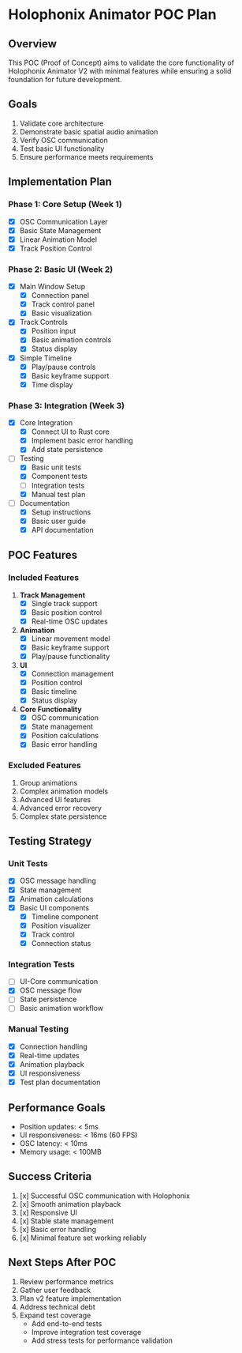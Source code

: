 # Holophonix Animator POC Plan

## Overview
This POC (Proof of Concept) aims to validate the core functionality of Holophonix Animator V2 with minimal features while ensuring a solid foundation for future development.

## Goals
1. Validate core architecture
2. Demonstrate basic spatial audio animation
3. Verify OSC communication
4. Test basic UI functionality
5. Ensure performance meets requirements

## Implementation Plan

### Phase 1: Core Setup (Week 1)
- [x] OSC Communication Layer
- [x] Basic State Management
- [x] Linear Animation Model
- [x] Track Position Control

### Phase 2: Basic UI (Week 2)
- [x] Main Window Setup
  - [x] Connection panel
  - [x] Track control panel
  - [x] Basic visualization
- [x] Track Controls
  - [x] Position input
  - [x] Basic animation controls
  - [x] Status display
- [x] Simple Timeline
  - [x] Play/pause controls
  - [x] Basic keyframe support
  - [x] Time display

### Phase 3: Integration (Week 3)
- [x] Core Integration
  - [x] Connect UI to Rust core
  - [x] Implement basic error handling
  - [x] Add state persistence
- [ ] Testing
  - [x] Basic unit tests
  - [x] Component tests
  - [ ] Integration tests
  - [x] Manual test plan
- [ ] Documentation
  - [x] Setup instructions
  - [x] Basic user guide
  - [x] API documentation

## POC Features

### Included Features
1. **Track Management**
   - [x] Single track support
   - [x] Basic position control
   - [x] Real-time OSC updates

2. **Animation**
   - [x] Linear movement model
   - [x] Basic keyframe support
   - [x] Play/pause functionality

3. **UI**
   - [x] Connection management
   - [x] Position control
   - [x] Basic timeline
   - [x] Status display

4. **Core Functionality**
   - [x] OSC communication
   - [x] State management
   - [x] Position calculations
   - [x] Basic error handling

### Excluded Features
1. Group animations
2. Complex animation models
3. Advanced UI features
4. Advanced error recovery
5. Complex state persistence

## Testing Strategy

### Unit Tests
- [x] OSC message handling
- [x] State management
- [x] Animation calculations
- [x] Basic UI components
  - [x] Timeline component
  - [x] Position visualizer
  - [x] Track control
  - [x] Connection status

### Integration Tests
- [ ] UI-Core communication
- [x] OSC message flow
- [ ] State persistence
- [ ] Basic animation workflow

### Manual Testing
- [x] Connection handling
- [x] Real-time updates
- [x] Animation playback
- [x] UI responsiveness
- [x] Test plan documentation

## Performance Goals
- Position updates: < 5ms
- UI responsiveness: < 16ms (60 FPS)
- OSC latency: < 10ms
- Memory usage: < 100MB

## Success Criteria
1. [x] Successful OSC communication with Holophonix
2. [x] Smooth animation playback
3. [x] Responsive UI
4. [x] Stable state management
5. [x] Basic error handling
6. [x] Minimal feature set working reliably

## Next Steps After POC
1. Review performance metrics
2. Gather user feedback
3. Plan v2 feature implementation
4. Address technical debt
5. Expand test coverage
   - Add end-to-end tests
   - Improve integration test coverage
   - Add stress tests for performance validation
